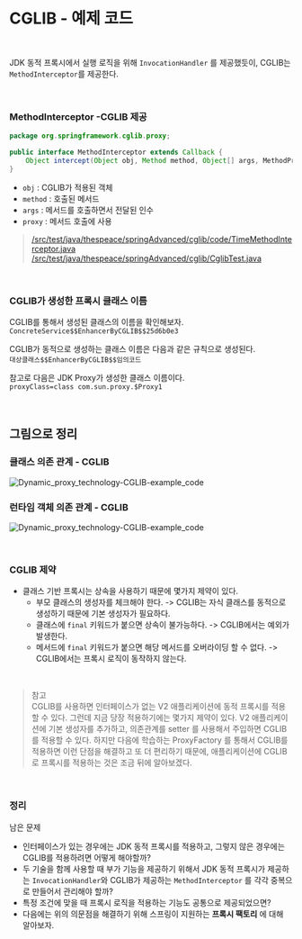 # CGLIB - 예제 코드

<br>

JDK 동적 프록시에서 실행 로직을 위해 ```InvocationHandler``` 를 제공했듯이, CGLIB는 ```MethodInterceptor```를 제공한다.

<br>

### MethodInterceptor -CGLIB 제공
```java
package org.springframework.cglib.proxy;

public interface MethodInterceptor extends Callback {
    Object intercept(Object obj, Method method, Object[] args, MethodProxy proxy) throws Throwable;
}
```
* ```obj``` : CGLIB가 적용된 객체
* ```method``` : 호출된 메서드
* ```args``` : 메서드를 호출하면서 전달된 인수
* ```proxy``` : 메서드 호출에 사용

> [/src/test/java/thespeace/springAdvanced/cglib/code/TimeMethodInterceptor.java](/src/test/java/thespeace/springAdvanced/cglib/code/TimeMethodInterceptor.java)<br>
> [/src/test/java/thespeace/springAdvanced/cglib/CglibTest.java](/src/test/java/thespeace/springAdvanced/cglib/CglibTest.java)

<br>

### CGLIB가 생성한 프록시 클래스 이름

CGLIB를 통해서 생성된 클래스의 이름을 확인해보자.<br>
```ConcreteService$$EnhancerByCGLIB$$25d6b0e3```

CGLIB가 동적으로 생성하는 클래스 이름은 다음과 같은 규칙으로 생성된다.<br>
```대상클래스$$EnhancerByCGLIB$$임의코드```

참고로 다음은 JDK Proxy가 생성한 클래스 이름이다.<br>
```proxyClass=class com.sun.proxy.$Proxy1```

<br>

## 그림으로 정리

### 클래스 의존 관계 - CGLIB

![Dynamic_proxy_technology-CGLIB-example_code](19.Dynamic_proxy_technology-CGLIB-example_code1.PNG)

### 런타임 객체 의존 관계 - CGLIB

![Dynamic_proxy_technology-CGLIB-example_code](19.Dynamic_proxy_technology-CGLIB-example_code2.PNG)

<br>

### CGLIB 제약
* 클래스 기반 프록시는 상속을 사용하기 때문에 몇가지 제약이 있다.
  * 부모 클래스의 생성자를 체크해야 한다. -> CGLIB는 자식 클래스를 동적으로 생성하기 때문에 기본 생성자가 필요하다.
  * 클래스에 ```final``` 키워드가 붙으면 상속이 불가능하다. -> CGLIB에서는 예외가 발생한다.
  * 메서드에 ```final``` 키워드가 붙으면 해당 메서드를 오버라이딩 할 수 없다. -> CGLIB에서는 프록시 로직이 동작하지 않는다.

<br>

> 참고<br>
> CGLIB를 사용하면 인터페이스가 없는 V2 애플리케이션에 동적 프록시를 적용할 수 있다.
> 그런데 지금 당장 적용하기에는 몇가지 제약이 있다. V2 애플리케이션에 기본 생성자를 추가하고, 의존관계를 setter 를 사용해서 주입하면 CGLIB를 적용할 수 있다.
> 하지만 다음에 학습하는 ProxyFactory 를 통해서 CGLIB를 적용하면 이런 단점을 해결하고 또 더 편리하기 때문에, 애플리케이션에 CGLIB로 프록시를 적용하는 것은 조금 뒤에 알아보겠다.

<br>

### 정리
남은 문제
* 인터페이스가 있는 경우에는 JDK 동적 프록시를 적용하고, 그렇지 않은 경우에는 CGLIB를 적용하려면 어떻게 해야할까?
* 두 기술을 함께 사용할 때 부가 기능을 제공하기 위해서 JDK 동적 프록시가 제공하는 ```InvocationHandler```와 CGLIB가 제공하는 ```MethodInterceptor``` 를 각각 중복으로 만들어서 관리해야 할까?
* 특정 조건에 맞을 때 프록시 로직을 적용하는 기능도 공통으로 제공되었으면?
* 다음에는 위의 의문점을 해결하기 위해 스프링이 지원하는 **프록시 팩토리** 에 대해 알아보자.